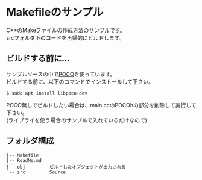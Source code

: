 # Makefileのサンプル

C++のMakeファイルの作成方法のサンプルです。  
srcフォルダ下のコードを再帰的にビルドします。  

## ビルドする前に...
サンプルソースの中で[POCO](https://pocoproject.org)を使っています。  
ビルドする前に、以下のコマンドでインストールして下さい。  
```
$ sudo apt install libpoco-dev
```

POCO無しでビルドしたい場合は、main.ccのPOCOhの部分を削除して実行して下さい。  
(ライブライを使う場合のサンプルで入れているだけなので)  

## フォルダ構成
```
|-- Makefile
|-- ReadMe.md
|-- obj         ビルドしたオブジェクトが出力される
`-- src         Source
```

